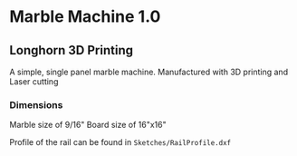 # Marble Machine 1.0
## Longhorn 3D Printing

A simple, single panel marble machine. Manufactured with 3D printing and Laser cutting

### Dimensions
Marble size of 9/16"
Board size of 16"x16"

Profile of the rail can be found in `Sketches/RailProfile.dxf`

